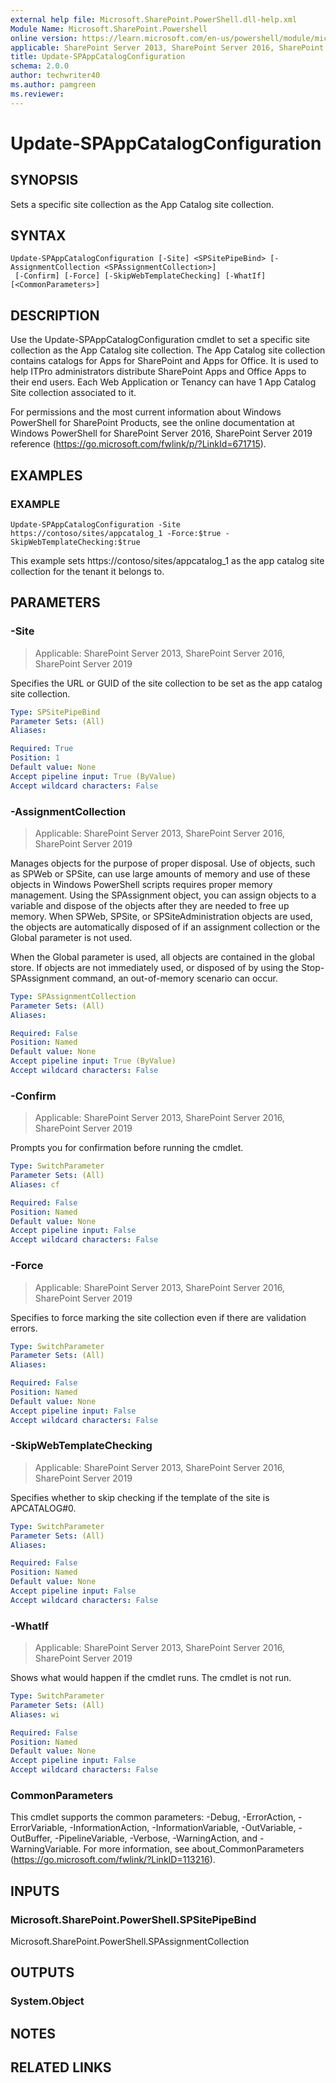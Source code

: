 ```yaml
---
external help file: Microsoft.SharePoint.PowerShell.dll-help.xml
Module Name: Microsoft.SharePoint.Powershell
online version: https://learn.microsoft.com/en-us/powershell/module/microsoft.sharepoint.powershell/update-spappcatalogconfiguration
applicable: SharePoint Server 2013, SharePoint Server 2016, SharePoint Server 2019
title: Update-SPAppCatalogConfiguration
schema: 2.0.0
author: techwriter40
ms.author: pamgreen
ms.reviewer:
---
```


# Update-SPAppCatalogConfiguration

## SYNOPSIS
Sets a specific site collection as the App Catalog site collection.

## SYNTAX

```
Update-SPAppCatalogConfiguration [-Site] <SPSitePipeBind> [-AssignmentCollection <SPAssignmentCollection>]
 [-Confirm] [-Force] [-SkipWebTemplateChecking] [-WhatIf] [<CommonParameters>]
```

## DESCRIPTION
Use the Update-SPAppCatalogConfiguration cmdlet to set a specific site collection as the App Catalog site collection. The App Catalog site collection contains catalogs for Apps for SharePoint and Apps for Office. It is used to help ITPro administrators distribute SharePoint Apps and Office Apps to their end users. Each Web Application or Tenancy can have 1 App Catalog Site collection associated to it.

For permissions and the most current information about Windows PowerShell for SharePoint Products, see the online documentation at Windows PowerShell for SharePoint Server 2016, SharePoint Server 2019 reference (https://go.microsoft.com/fwlink/p/?LinkId=671715).

## EXAMPLES

### EXAMPLE
```
Update-SPAppCatalogConfiguration -Site https://contoso/sites/appcatalog_1 -Force:$true -SkipWebTemplateChecking:$true
```
This example sets https://contoso/sites/appcatalog_1 as the app catalog site collection for the tenant it belongs to.

## PARAMETERS

### -Site

> Applicable: SharePoint Server 2013, SharePoint Server 2016, SharePoint Server 2019

Specifies the URL or GUID of the site collection to be set as the app catalog site collection.

```yaml
Type: SPSitePipeBind
Parameter Sets: (All)
Aliases:

Required: True
Position: 1
Default value: None
Accept pipeline input: True (ByValue)
Accept wildcard characters: False
```

### -AssignmentCollection

> Applicable: SharePoint Server 2013, SharePoint Server 2016, SharePoint Server 2019

Manages objects for the purpose of proper disposal. Use of objects, such as SPWeb or SPSite, can use large amounts of memory and use of these objects in Windows PowerShell scripts requires proper memory management. Using the SPAssignment object, you can assign objects to a variable and dispose of the objects after they are needed to free up memory. When SPWeb, SPSite, or SPSiteAdministration objects are used, the objects are automatically disposed of if an assignment collection or the Global parameter is not used.

When the Global parameter is used, all objects are contained in the global store. If objects are not immediately used, or disposed of by using the Stop-SPAssignment command, an out-of-memory scenario can occur.

```yaml
Type: SPAssignmentCollection
Parameter Sets: (All)
Aliases:

Required: False
Position: Named
Default value: None
Accept pipeline input: True (ByValue)
Accept wildcard characters: False
```

### -Confirm

> Applicable: SharePoint Server 2013, SharePoint Server 2016, SharePoint Server 2019

Prompts you for confirmation before running the cmdlet.

```yaml
Type: SwitchParameter
Parameter Sets: (All)
Aliases: cf

Required: False
Position: Named
Default value: None
Accept pipeline input: False
Accept wildcard characters: False
```

### -Force

> Applicable: SharePoint Server 2013, SharePoint Server 2016, SharePoint Server 2019

Specifies to force marking the site collection even if there are validation errors.

```yaml
Type: SwitchParameter
Parameter Sets: (All)
Aliases:

Required: False
Position: Named
Default value: None
Accept pipeline input: False
Accept wildcard characters: False
```

### -SkipWebTemplateChecking

> Applicable: SharePoint Server 2013, SharePoint Server 2016, SharePoint Server 2019

Specifies whether to skip checking if the template of the site is APCATALOG#0.

```yaml
Type: SwitchParameter
Parameter Sets: (All)
Aliases:

Required: False
Position: Named
Default value: None
Accept pipeline input: False
Accept wildcard characters: False
```

### -WhatIf

> Applicable: SharePoint Server 2013, SharePoint Server 2016, SharePoint Server 2019

Shows what would happen if the cmdlet runs.
The cmdlet is not run.

```yaml
Type: SwitchParameter
Parameter Sets: (All)
Aliases: wi

Required: False
Position: Named
Default value: None
Accept pipeline input: False
Accept wildcard characters: False
```

### CommonParameters
This cmdlet supports the common parameters: -Debug, -ErrorAction, -ErrorVariable, -InformationAction, -InformationVariable, -OutVariable, -OutBuffer, -PipelineVariable, -Verbose, -WarningAction, and -WarningVariable. For more information, see about_CommonParameters (https://go.microsoft.com/fwlink/?LinkID=113216).

## INPUTS

### Microsoft.SharePoint.PowerShell.SPSitePipeBind
Microsoft.SharePoint.PowerShell.SPAssignmentCollection

## OUTPUTS

### System.Object

## NOTES

## RELATED LINKS

